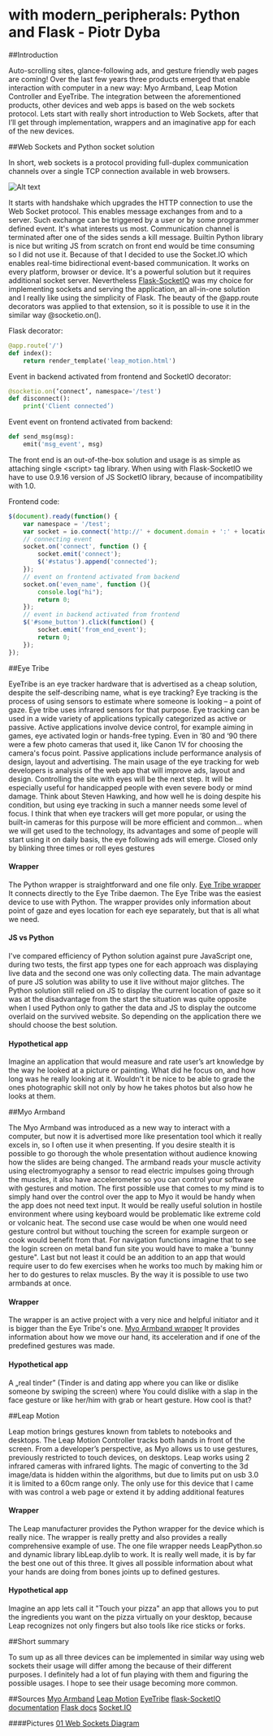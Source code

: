 # with modern_peripherals: Python and Flask - Piotr Dyba

##Introduction

Auto-scrolling sites, glance-following ads, and gesture friendly web pages are 
coming! Over the last few years three products emerged that enable interaction 
with computer in a new way: Myo Armband, Leap Motion Controller and EyeTribe. 
The integration between the aforementioned products, other devices and web
apps is based on the web sockets protocol. Lets start with really short 
introduction to Web Sockets, after that I’ll get through implementation, 
wrappers and an imaginative app for each of the new devices.

##Web Sockets and Python socket solution

In short, web sockets is a protocol providing full-duplex communication channels 
over a single TCP connection available in web browsers.

![Alt text](./001_web_sockets.png "01 Web Sockets Diagram")

It starts with handshake which upgrades the HTTP connection to use the Web Socket protocol.
This enables message exchanges from and to a server. Such exchange can be triggered 
by a user or by some programmer defined event. It's what interests us most. 
Communication channel is terminated after one of the sides sends a kill message.
Builtin Python library is nice but writing JS from scratch on front end would 
be time consuming so I did not use it. 
Because of that I decided to use the Socket.IO which enables real-time 
bidirectional event-based communication. It works on every platform, 
browser or device. It's a powerful solution but it requires additional socket server.
Nevertheless 
[Flask-SocketIO](https://github.com/miguelgrinberg/Flask-SocketIO)
was my choice for implementing sockets and serving the 
application, an all-in-one solution and I really like using the simplicity of Flask. 
The beauty of the @app.route decorators  was applied to that extension, so 
it is possible to use it in the similar way @socketio.on().

Flask decorator:
```python
@app.route('/')
def index():
    return render_template('leap_motion.html')
```

Event in backend activated from frontend and SocketIO decorator:
```python
@socketio.on(‘connect’, namespace='/test')
def disconnect():
    print('Client connected’)
```

Event event on frontend activated from backend:
```python
def send_msg(msg):
    emit('msg_event', msg)
```

The front end is an out-of-the-box solution and usage is as simple as attaching 
single \<script\> tag library. When using with Flask-SocketIO we have to use 
0.9.16 version of JS SocketIO library, because of incompatibility with 1.0.

Frontend code:
```javascript
$(document).ready(function() {
    var namespace = '/test';
    var socket = io.connect('http://' + document.domain + ':' + location.port + namespace);
    // connecting event
    socket.on('connect', function () {
        socket.emit('connect');
        $('#status').append('connected');
    });
    // event on frontend activated from backend
    socket.on('even_name', function (){
        console.log("hi");
        return 0;
    });
    // event in backend activated from frontend
    $('#some_button').click(function() {
        socket.emit('from_end_event');
        return 0;
    });
});
```

##Eye Tribe

EyeTribe is an eye tracker hardware that is advertised as a cheap solution, 
despite the self-describing name, what is eye tracking?
Eye tracking is the process of using sensors to estimate where someone 
is looking – a point of gaze. Eye tribe uses infrared sensors for that purpose.
Eye tracking can be used in a wide variety of applications typically 
categorized as active or passive. Active applications involve device control, 
for example aiming in games, eye activated login or hands-free typing. 
Even in ’80 and ‘90 there were a few photo cameras that used it, like Canon 1V for
choosing the camera's focus point. 
Passive applications include performance analysis of design, 
layout and advertising. The main usage of the eye tracking for web developers 
is analysis of the web app that will improve ads, layout and design.
Controlling the site with eyes will be the next step. It will be especially useful 
for handicapped people with even severe body or mind damage. Think about 
Steven Hawking, and how well he is doing despite his condition, but using eye 
tracking in such a manner needs some level of focus. I think that when eye 
trackers will get more popular, or using the built-in cameras for this purpose 
will be more efficient and common… when we will get used to the technology,
its advantages and some of people will start using it on daily basis, the eye 
following ads will emerge. Closed only by blinking three times or roll eyes gestures

#### Wrapper

The Python wrapper is straightforward and one file only. 
[Eye Tribe wrapper](https://github.com/baekgaard/peyetribe)
It connects directly to the Eye Tribe daemon. The Eye Tribe was the easiest 
device to use with Python. The wrapper provides only information about point of gaze and
 eyes location for each eye separately, but that is all what we need.

#### JS vs Python
I've compared efficiency of Python solution against pure JavaScript one, during
two tests, the first app types one for each approach was displaying live data 
and the second one was only collecting data. The main advantage of pure JS 
solution was ability to use it live without major glitches. 
The Python solution still relied on JS to display the current 
location of gaze so it was at the disadvantage from the start the situation
was quite opposite when I used Python only to gather the data and JS to display 
the outcome overlaid on the survived website. So depending on the 
application there we should choose the best solution.

#### Hypothetical app
Imagine an application that would measure and rate user’s art knowledge 
by the way he looked at a picture or painting. What did he focus 
on, and how long was he really looking at it. Wouldn't it be nice to be able
to grade the ones photographic skill not only by how he takes photos but also
how he looks at them.

##Myo Armband
 
The Myo Armband was introduced as a new way to interact with a  computer, but now it is 
advertised more like presentation tool which it really excels in, so I often use it
when presenting. If you desire stealth it is possible to go thorough the whole 
presentation without audience knowing how the slides are being changed.
The armband reads your muscle activity using electromyography a 
sensor to read electric impulses going through the muscles, it also have 
accelerometer so you can control your software with gestures and motion. 
The first possible use that comes to my mind is to 
simply hand over the control over the app to Myo it would be 
handy when the app does not need text input. It would be really useful solution in 
hostile environment where using keyboard would be problematic like extreme cold 
or volcanic heat. The second use case would be when one would need gesture control
but without touching the screen for example surgeon or cook would benefit from 
that. For navigation functions imagine that to see the login screen on metal band 
fun site you would have to make a 'bunny gesture". Last but not least it could 
be an addition to an app that would require user to do few exercises when he 
works too much by making him or her to do gestures to relax muscles.
By the way it is possible to use two armbands at once.

#### Wrapper
The wrapper is an active project with a very nice and 
helpful initiator and it is bigger than the Eye Tribe's one.
[Myo Armband wrapper](https://github.com/NiklasRosenstein/myo-python)
It provides information about how we move our hand, its acceleration and if
one of the predefined gestures was made.

#### Hypothetical app
A „real tinder” (Tinder is and dating app where you can like or dislike 
someone by swiping the screen) where You could dislike with a slap in the 
face gesture or like her/him with grab or heart gesture. How cool is that? 


##Leap Motion

Leap motion brings gestures known from tablets to notebooks and desktops.
The Leap Motion Controller tracks both hands in front of the screen. 
From a developer’s perspective, as Myo allows us to use gestures, 
previously restricted to touch devices, on desktops. 
Leap works using 2 infrared cameras with infrared lights. 
The magic of converting to the 3d image/data is hidden within the algorithms, 
but due to limits put on usb 3.0 it is limited to a 60cm range only.
The only use for this device that I came with was control a web page or 
extend it by adding additional features

#### Wrapper
The Leap manufacturer provides the Python wrapper for the device 
which is really nice. The wrapper is really pretty and also provides a really 
comprehensive example of use. The one file wrapper needs LeapPython.so and 
dynamic library libLeap.dylib to work. It is really well made, it is 
by far the best one out of this three. It gives all possible 
information about what your hands are doing from bones joints up to defined gestures. 

#### Hypothetical app
Imagine an app lets call it "Touch your pizza" an app that allows you to put 
the ingredients you want on the pizza virtually on your desktop, because 
Leap recognizes not only fingers but also tools like rice sticks or forks.

##Short summary

To sum up as all three devices can be implemented in similar way using 
web sockets their usage will differ among the because of their different 
purposes. I definitely had a lot of fun playing with 
them and figuring the possible usages. I hope to see their usage becoming
more common.

##Sources
[Myo Armband](https://www.thalmic.com/myo/)
[Leap Motion](https://www.leapmotion.com) 
[EyeTribe](https://theeyetribe.com)
[flask-SocketIO documentation](https://flask-socketio.readthedocs.org/en/latest/)
[Flask docs](http://flask.pocoo.org/docs/0.10/)
[Socket.IO](http://socket.io)

####Pictures
[01 Web Sockets Diagram](http://www.pubnub.com/blog/wp-content/uploads/2014/09/WebSockets-Diagram.png)



